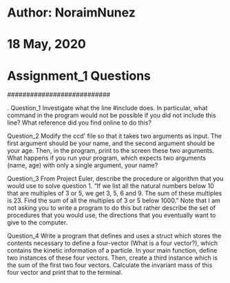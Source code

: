 # Author: NoraimNunez     #
# 18 May, 2020            #
# Assignment_1 Questions  #
###########################

.
Question_1
Investigate what the line #include <iostream> does. In particular, what command in the program would not be possible if you did not include this line? What reference did you find online to do this?
  
  
Question_2
Modify the ccd' file so that it takes two arguments as input. The first argument should be your name, and the second argument should be your age. Then, in the program, print to the screen these two arguments. What happens if you run your program, which expects two arguments (name, age) with only a single argument, your name?



Question_3
  From Project Euler, describe the procedure or algorithm that you would use to solve question 1. “If we list all the natural numbers below 10 that are multiples of 3 or 5, we get 3, 5, 6 and 9. The sum of these multiples is 23. Find the sum of all the multiples of 3 or 5 below 1000.”
Note that I am not asking you to write a program to do this but rather describe the set of procedures that you would use, the directions that you eventually want to give to the computer.



Question_4 
Write a program that defines and uses a struct which stores the contents necessary to define a four-vector (What is a four vector?), which contains the kinetic information of a particle. In your main function, define two instances of these four vectors. Then, create a third instance which is the sum of the first two four vectors. Calculate the invariant mass of this four vector and print that to the terminal.
  
